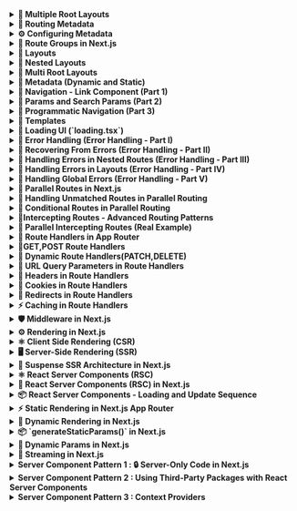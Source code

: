 <details>
<summary><strong>📁 Multiple Root Layouts</strong></summary>

### 🧩 Route Group Usage

Organize your project structure without affecting URLs.  
Apply layouts selectively to specific parts of the application.

### 🛠️ Steps

Create two route groups in the `app` folder:

```bash
app/
├── (marketing)/
│   ├── customers/
│   └── revenue/     ← move root layout here
└── (auth)/
├── login/
└── register/    ← create root layout here
```

Multiple Root Layouts allow you to apply different layouts to specific parts of your application.

</details>



<details>
<summary><strong>🔖 Routing Metadata</strong></summary>

### 🌐 SEO & How Next.js Helps

The Metadata API in Next.js is a powerful feature that lets us define metadata for each page.  
Metadata ensures the content looks **great** when it's shared or indexed by search engines.

### 📌 Ways to Handle Metadata

1. Export a static metadata object.
2. Generate dynamic metadata using the `generateMetadata` function.

</details>



<details>
<summary><strong>⚙️ Configuring Metadata</strong></summary>

### 📝 Metadata Rules

- Both `layout.tsx` and `page.tsx` can export metadata.
- Layout metadata applies to all its pages.
- Page metadata is specific to the individual page.
- It follows a top-down order, starting from the **root-level** layout.

</details>

<details>
<summary><strong>📁 Route Groups in Next.js</strong></summary>

## ✅ What are Route Groups?

Route Groups in Next.js help **organize your routes and files logically** without affecting the actual **URL structure** of your app. This feature is available in the App Router (from Next.js 13+).

---

## 🧠 Why Use Route Groups?

When building features like authentication (`register`, `login`, `forgot-password`), it's a good idea to group them under a logical folder like `auth`. But if you do this directly, it affects the URL like so:

```txt
/auth/register
/auth/login
/auth/forgot-password
```

However, if you want the URLs to be clean like this:

```txt
/register
/login
/forgot-password
```

...but still want to organize files under auth, you can use Route Groups.

```bash
app/
├── (auth)/
│   ├── register/
│   │   └── page.tsx
│   ├── login/
│   │   └── page.tsx
│   └── forgot-password/
│       └── page.tsx

```

✅ Note: Wrapping the folder name with parentheses (auth) tells Next.js to use it only for organization and not include it in the route path.

</details>

<details>
<summary><strong>📁 Layouts</strong></summary>

## ✅ What are Layouts?

A layout is a **UI that is shared between multiple pages in your application**, creating a consistent structure across the entire application.

---

## 🛠️ How to Create Layouts?

- Default export a React component from a `layout.js` or `layout.tsx` file.
- That component will take a `children` prop, which Next.js will populate with your page content.
- Next.js provides one root layout by default in `app/layout.tsx`.

```tsx
// Example layout.tsx
export default function Layout({ children }: { children: React.ReactNode }) {
  return (
    <div>
      <Header />
      <main>{children}</main>
      <Footer />
    </div>
  );
}
```

![How Layouts Work](./hello-world/public/png/Layouts/HowLayoutsWork.png)

</details>

<details>
<summary><strong>📁 Nested Layouts</strong></summary>

## ✅ What are Nested Layouts?

- Layouts can be nested.
- Eg: If you want a special layout for products details folder we can do that by adding a **layout.tsx/jsx** inside products details folder.
- NextJs app router supports nested layouts letting you customize different parts of your app exactly how you want to

![How Nested Layouts Work 1](./hello-world/public/png/Layouts/HowNestedLayoutWork.png)

![How Nested Layouts Work 2](./hello-world/public/png/Layouts/HowNestedLayoutWork2.png)

</details>

<details>
<summary><strong>📁 Multi Root Layouts</strong></summary>

## 🎯 Scenario

Imagine you're building an application with the following pages:

- `/revenue`
- `/customers`
- `/login`
- `/register`

You want:

- `Revenue` & `Customers` to use a **full layout** with a **Header** and **Footer**.
- `Login` & `Register` to use a **minimal layout** (without header/footer).

---

## ❌ The Problem

If you define `Header` and `Footer` inside the default `app/layout.tsx`, it will be applied to **all pages**, including login and register—which you don't want.

---

## ✅ The Solution — Multi Root Layouts

Using **Route Groups** and **multiple layout.tsx files**, you can apply different root layouts to different sections of your app.

### 🧠 What Are Route Groups?

- Help organize project structure **without affecting the URL**.
- Allow you to apply layouts **selectively** to specific parts of the app.

---

## 🛠️ Steps to Implement

1. Inside the `app/` directory, create two **route groups**:

```
app/
├── (marketing)/
│ ├── layout.tsx ⬅️ Full layout (Header + Footer)
│ ├── page.tsx ⬅️ Root page (if needed)
│ ├── revenue/
│ │ └── page.tsx
│ └── customers/
│ └── page.tsx

├── (auth)/
│ ├── layout.tsx ⬅️ Minimal layout (no Header/Footer)
│ ├── login/
│ │ └── page.tsx
│ └── register/
│ └── page.tsx
```

> 📝 Parentheses around folder names like `(marketing)` or `(auth)` make them **invisible in the URL path**, but still let you organize and apply layouts.

---

## 🖼️ Folder Structure Visual

![Multiple Root Layouts Folder Structure](./png/MultiRootLayoutFs.png)

> ✅ Make sure the image is located at `public/png/MultiRootLayoutFs.png`

---

## 🔚 Result

- `/revenue` and `/customers` will use the **marketing layout** (with header and footer).
- `/login` and `/register` will use the **auth layout** (minimal).

This approach keeps your application modular, scalable, and cleanly separated by purpose.

</details>

<details>
<summary><strong>📁 Metadata (Dynamic and Static)</strong></summary>

## 📘 Overview

Next.js allows you to define both **static** and **dynamic metadata** for SEO and page titles. This metadata can be defined per route, and behaves differently depending on whether your route is a server component or a client component.

---

## ⚡ Dynamic Metadata

Dynamic metadata is useful when the metadata depends on:

- Route parameters
- External data (e.g., from an API)
- Parent segment metadata

You define dynamic metadata by **exporting a `generateMetadata()` function** from `page.tsx` or `layout.tsx`.

### 📄 Example: Dynamic Metadata in `[productId]/page.tsx`

```tsx
/**
 * @param param0
 * Receives param Props
 * @returns
 * Returns a Promise of type Metadata
 */
export const generateMetadata = async ({ params }: Props): Promise<Metadata> => {
  const id = params.productId;
  return {
    title: id,
  };
};
```

> ⚠️ You cannot use both a metadata object and a generateMetadata function in the same route segment — it's one or the other.

## 🚫 Limitation

Dynamic metadata will not work inside components marked with "use client" directive.

> Metadata cannot be generated inside a Client Components
> ![UseClient Error example](hello-world\public\png\Metadata\useClientError.png)

## ✅ Solution

- Keep all metadata logic inside Server Components. If a page includes both server-rendered content and client-side logic:

- Split out the client-side logic into a separate component.

- Move the "use client" code into a subcomponent like ClientCounter.tsx.

- Keep page.tsx as a server component to handle metadata.

```
app/
└── counter/
    ├── page.tsx         # Server component with metadata
    └── ClientCounter.tsx  # Client-side logic (with "use client")
```

## 🏷️ Title Metadata Options

You can define title as:

A simple string

Or an object for more control

When using the object form, you can use:

1. default — fallback title for child routes that don't define their own

2. template — define title patterns (useful for consistent suffixes/prefixes)

3. absolute — override all patterns set by parent segments

```
export const metadata: Metadata = {
  title: {
    template: "%s | MySite",
    default: "Welcome to MySite",
    absolute: "Standalone Page Title" ## Can be used in       individual page.tsx
  }
}
```

> 📝 Use absolute to break out of the inherited title formatting defined in parent layouts.

</details>

<details>
<summary><strong>📁 Navigation - Link Component (Part 1)</strong></summary>

## 🚀 Client-Side Navigation in Next.js

In Next.js, client-side navigation is handled using the built-in **`Link`** component. This improves performance by avoiding full page reloads and keeping transitions smooth.

---

## 🧭 What is the `<Link>` Component?

- The `<Link>` component is provided by **Next.js** for client-side routing.
- It wraps around an `<a>` tag under the hood and is the **primary way to navigate** between routes in a Next.js app.

---

## ✨ Features

- **Fast navigation** without reloading the page
- Can **prefetch pages** in the background
- Accepts a `replace` prop to **replace** the current history entry instead of pushing a new one

---

## 🧩 How to Use

```tsx
import Link from "next/link";

export default function Home() {
  return (
    <nav>
      <Link href="/about">About</Link>
      <Link href="/contact" replace>
        Contact
      </Link> {/* replaces current history */}
    </nav>
  );
}
```

## 🎨 Active Link Styling

To style the active link, you can use the usePathname() hook provided by next/navigation:

```tsx
"use client";

import Link from "next/link";
import { usePathname } from "next/navigation";

const NavLinks = () => {
  const pathname = usePathname();

  return (
    <nav>
      <Link href="/dashboard" className={pathname === "/dashboard" ? "text-blue-500 font-bold" : ""}>
        Dashboard
      </Link>
      <Link href="/profile" className={pathname === "/profile" ? "text-blue-500 font-bold" : ""}>
        Profile
      </Link>
    </nav>
  );
};

export default NavLinks;
```

> 💡 This helps apply active styles based on the current route.

## 📚 Summary

- Use Link from next/link for all internal navigation

- Use replace when you want to avoid adding to browser history

- Use usePathname() to highlight the currently active link

## ✅ Usage Instructions:

- You can copy-paste this into your README.md.

- The use client directive is required in the file where usePathname() is used.

- Styling can be adapted to match your CSS framework (Tailwind, CSS modules, etc.).
</details>
<details>
<summary><strong>📁 Params and Search Params (Part 2)</strong></summary>

## 🔍 What Are `params` and `searchParams`?

Given a URL, Next.js gives us access to:

- **`params`** → dynamic segments in the route (e.g. `/product/[id]`)
- **`searchParams`** → query strings in the URL (e.g. `/product?id=123&page=2`)

---

## 📂 In Server Components

You can directly access both `params` and `searchParams` in **server components** (like `page.tsx`) using `async`/`await`.

### ✅ Example: In `page.tsx`

```tsx
export default async function Page({ params, searchParams }: { params: any; searchParams: any }) {
  const id = params.id;
  const page = searchParams.page;

  return (
    <div>
      Product ID: {id} - Page: {page}
    </div>
  );
}
```

> ✅ Server components support async/await — you can use both params and searchParams directly.

## ⚛️ In Client Components

Client components do not support async/await at the component level, so you need to use React hooks like:

- useParams() – from custom or third-party hooks

- useSearchParams() – from next/navigation

### ⚠️ Hook-based access in "use client" components

```tsx
"use client";

import { useParams, useSearchParams } from "next/navigation";

export default function ClientComponent() {
  const params = useParams();
  const searchParams = useSearchParams();
  const id = params.id;
  const page = searchParams.get("page");

  return (
    <div>
      Product ID: {id} - Page: {page}
    </div>
  );
}
```

### ⚠️ Layout Limitation: No searchParams in layout.tsx

> ❗ layout.tsx files have access to params, but not to searchParams.

❗ Why?

1. Layouts are structural and static
   Layouts are meant for shared UI like headers, sidebars, footers — not dynamic data. They are rendered once and cached, so Next.js avoids passing volatile data like query strings to them.

2. **searchParams** are request-based, not route-based

   - **params** come from route segments like [id]

   - **searchParams** come from the URL query string like ?page=2

   - Since layouts don’t re-render on query changes, they can’t reliably access searchParams.

3. Performance & caching reasons

   - Layouts are heavily cached for speed.

   - Allowing searchParams would break reusability and caching optimizations.

</details>

<details>
<summary><strong>📁 Programmatic Navigation (Part 3)</strong></summary>

## 🔁 What is Programmatic Navigation?

Programmatic navigation is when you navigate to a different route **based on logic or user actions**, rather than a static `<Link>` component.

Next.js supports this in both:

- **Client Components** — via `useRouter().push()`
- **Server Components** — via `redirect()` or `notFound()`

---

## ⚛️ Client-Side Navigation (`router.push()`)

Use the `useRouter()` hook from `next/router` to navigate programmatically on the client.

### ✅ Example: Order Button with Navigation

```tsx
"use client";

import { useRouter } from "next/router";

const OrderProduct = () => {
  const router = useRouter();

  const handleClick = () => {
    console.log("Placing the order");
    router.push("/"); // navigates to home
  };

  return (
    <>
      <h1>Order Product</h1>
      <button onClick={handleClick}>Place Order</button>
    </>
  );
};

export default OrderProduct;
```

> 🔁 router.push("/path") works like a <Link> — it adds a new entry to the browser history.

## 🧠 Server-Side Navigation (redirect() and notFound())

In server components, you can't use router.push(). Instead, use:

redirect("/path") — to programmatically redirect

notFound() — to throw a 404

These come from next/navigation.

### ✅ Example: Redirecting from Dynamic Route

```tsx
import { redirect, notFound } from "next/navigation";

const ProductReviewId = async ({ params }: { params: Promise<{ productId: string; reviewId: string }> }) => {
  const { productId, reviewId } = await params;

  if (parseInt(reviewId) > 1000) {
    // notFound(); // throw 404
    redirect("/products"); // redirect to products page
  }

  return (
    <div>
      Review for {productId} with review {reviewId}
    </div>
  );
};

export default ProductReviewId;
```

> 🚨 These only work in server components — don’t use them in components marked with "use client".

## 📚 Summary

### 🧭 Feature Support: Client vs Server Component

| Feature         | Client Component (`"use client"`) | Server Component |
| --------------- | --------------------------------- | ---------------- |
| `router.push()` | ✅ Yes                            | ❌ No            |
| `redirect()`    | ❌ No                             | ✅ Yes           |
| `notFound()`    | ❌ No                             | ✅ Yes           |

## ✅ When to Use What

- Use router.push() for buttons, user actions, and dynamic client-side flows

- Use redirect() when access control or conditions must be handled during render

- Use notFound() for conditionally throwing a 404 in server logic

</details>

<details>
<summary><strong>📁 Templates</strong></summary>

## 🧩 What Are Templates in Next.js?

Templates in Next.js are similar to layouts, but with a **key difference** — they **remount** on navigation, giving you a fresh state and re-rendered DOM for every page.

---

## 🧠 Why Use Templates?

Let’s consider a scenario in your `(auth)` route group:

📁 `hello-world/src/app/(auth)/layout.tsx`

```tsx
"use client";

import Link from "next/link";
import { usePathname } from "next/navigation";
import { useState } from "react";

const navLinks = [
  { name: "Register", href: "/register" },
  { name: "Login", href: "/login" },
  { name: "Forgot Password", href: "/forgot-password" },
];

export default function AuthLayout({ children }: { children: React.ReactNode }) {
  const [input, setInput] = useState("");
  const pathName = usePathname();

  return (
    <div>
      <div>
        <input value={input} onChange={(e) => setInput(e.target.value)} />
      </div>
      {navLinks.map((link) => {
        const isActive = pathName === link.href || (pathName.startsWith(link.href) && link.href !== "/");
        return (
          <Link key={link.href} href={link.href} className={isActive ? "font-bold mr-4" : "text-red-500 mr-4"}>
            {link.name}
          </Link>
        );
      })}
      {children}
    </div>
  );
}
```

## 🧪 Scenario

When you enter something into the input box and navigate from **/register** to **/login**, the input retains its value.

> This is because layouts do not re-render or remount on navigation — only the page component inside them changes.

## 🔁 When You Need a Fresh Instance

If you want to reset the input or remount the shared UI, a layout.tsx won’t help.
This is where templates come in.

# 📄 What Are Templates?

Templates are like layouts but remount on each route navigation.

Every route sharing a template gets a fresh start:

- 🧼 DOM is recreated

- 💥 State is cleared

- 🔁 Effects are re-run (useEffects)

### How to Use

To use a template:

1. Replace `layout.tsx` with `template.tsx`

2. Export a component that accepts children prop

```tsx
export default function Template({ children }: { children: React.ReactNode }) {
  return (
    <div>
      <h1>Shared Auth Template</h1>
      {children}
    </div>
  );
}
```

> ✅ Now when you navigate between /register, /login, etc., your template (and its input state) resets each time.

## 🧩 Can You Use Layouts and Templates Together?

Yes! Layouts and templates can be used together.
Here's how it works:

1. The `layout.tsx` renders once

2. The `template.tsx` renders on every route change

3. The layout wraps the template, and the template wraps the page

### 🖼 Visual Explanation

📷 Layouts + Templates — structure:

> Note : You can actually use layout.tsx and template.tsx files together.

![How Templates with Layouts Work](./hello-world/public/png/Templates/Layouts&Templates.png)

> In this case the layout renders first and it's children are replacedby template components ouput.(Picture below)

![How Templates with Layouts Work](./hello-world/public/png/Templates/Layouts&Templates2.png)

| Feature                 | Layouts              | Templates               |
| ----------------------- | -------------------- | ----------------------- |
| Rerender on navigation  | ❌ No                | ✅ Yes                  |
| Retains component state | ✅ Yes               | ❌ No (fresh start)     |
| Best used for           | Persistent shared UI | Shared UI needing reset |
| Caching behavior        | Aggressively cached  | Remounted fresh         |

> 💡 Use layouts for structural components like headers/footers.
> Use templates when you need per-page state reset with shared structure.

</details>

<details>
<summary><strong>📁 Loading UI (`loading.tsx`)</strong></summary>

## ⏳ What is `loading.tsx`?

Next.js provides a special file called **`loading.tsx`** to create **loading states** while a route segment is being fetched or rendered.

---

## 🧠 How It Works

- When navigating between routes, if a page or component takes time to load (due to fetching data or rendering server components), Next.js automatically shows `loading.tsx`.
- The file is colocated next to the `page.tsx` for the route.
- **Next.js automatically wraps your `page.tsx` and its children in a React Suspense boundary.**

---

## 🧩 File Placement

To use it, simply create a `loading.tsx` inside any route segment folder (like `/dashboard`, `/products`, etc.):

```bash
app/
└── dashboard/
    ├── page.tsx
    └── loading.tsx


```

## ✅ Example: loading.tsx

```tsx
export default function Loading() {
  return <p>Loading dashboard...</p>;
}
```

> This UI will appear automatically while the dashboard route is loading.

### 🎯 Benefits

- Provides better UX during route transitions

- Works seamlessly with server components and streaming

- Improves perceived performance of your app

| Feature                  | Supported |
| ------------------------ | --------- |
| Route-specific loading   | ✅ Yes    |
| Auto-wrapped in Suspense | ✅ Yes    |
| Supports nested routes   | ✅ Yes    |

> 💡 You can create loading.tsx at any route level to handle nested loading states.

</details>

<details>
<summary><strong>📁 Error Handling (Error Handling - Part I)</strong></summary>

## ❌ What is `error.tsx`?

Next.js allows you to define a special **`error.tsx`** file to handle unexpected errors that occur during rendering, data fetching, or inside components.

> It provides a **custom UI** for errors specific to a route segment.

---

## 🧠 How It Works

- Automatically wraps route segments and their nested children in a **React Error Boundary**
- If an error is thrown, it **only affects the segment** with the error — not the entire app
- Keeps the rest of the app functional
- Allows you to **recover from the error** without full page reload

---

## ⚛️ Important Notes

- `error.tsx` must be a **Client Component**
- Add `"use client"` at the top of the file
- It should include a `reset` function to allow retry behavior

---

## ✅ Example: `error.tsx`

```tsx
"use client";

import { useEffect } from "react";

export default function Error({ error, reset }: { error: Error; reset: () => void }) {
  useEffect(() => {
    console.error("Error caught in error.tsx:", error);
  }, [error]);

  return (
    <div>
      <h2>Something went wrong!</h2>
      <button onClick={() => reset()}>Try Again</button>
    </div>
  );
}
```

## 📁 Folder Structure

```bash
app/
└── [reviewId]/
    ├── page.tsx
    ├── error.tsx
```

> The error.tsx here will only handle errors in the /reviewId segment.

# 🖼️ Component Hierarchy Visual

![Error Handling in Component](./hello-world\public\png\ErrorHandling\ComponentHierarchy.png)

| Feature                    | Supported |
| -------------------------- | --------- |
| Per-route error boundaries | ✅ Yes    |
| Isolates segment errors    | ✅ Yes    |
| Recovery using `reset()`   | ✅ Yes    |
| Must be a client component | ✅ Yes    |
| Works with nested routing  | ✅ Yes    |

> 💡 For global error handling, use app/global-error.tsx (optional fallback for unhandled cases).

</details>

<details>
<summary><strong>📁 Recovering From Errors (Error Handling - Part II)</strong></summary>

## 🔁 Recovering from Errors in `error.tsx`

Next.js error boundaries (`error.tsx`) provide a powerful way to **gracefully handle rendering errors** in route segments.  
One useful prop passed to this component is the **`reset()`** function.

---

## 🧪 Basic Recovery with `reset()`

```tsx
"use client";

const ErrorBoundary = ({ error, reset }: { error: Error; reset: () => void }) => {
  return (
    <div>
      <p>{error.message}</p>
      <button onClick={() => reset()}>Try again</button>
    </div>
  );
};

export default ErrorBoundary;
```

- The reset() function allows the component tree to re-render and re-attempt the logic that previously failed.

- However, if the error is on the server, clicking "Try Again" will keep showing the same error.

## 🧠 Why Doesn't reset() Always Work?

- `reset()` works only for client-side errors or transient UI glitches.

- For server-side rendering errors, the component still fails unless we refresh the route or reload the server-side context.

```tsx
"use client";

import { useRouter } from "next/navigation";
import { startTransition } from "react";

const ErrorBoundary = ({ error, reset }: { error: Error; reset: () => void }) => {
  const router = useRouter();

  const reload = () => {
    startTransition(() => {
      router.refresh(); // revalidate the server component
      reset(); // re-attempt rendering
    });
  };

  return (
    <div>
      <p>{error.message}</p>
      <button onClick={reload}>Try again</button>
    </div>
  );
};

export default ErrorBoundary;
```

### ✅ Why Use startTransition()?

- Defers the route refresh until the next render phase

- Ensures smoother experience while React handles any pending state updates

- Prevents UI from freezing or glitching during retries

| Technique           | Works For          | What It Does                           |
| ------------------- | ------------------ | -------------------------------------- |
| `reset()`           | Client-only errors | Re-renders component tree              |
| `router.refresh()`  | Server errors      | Refetches and revalidates server logic |
| `startTransition()` | UI performance     | Defers updates for smoother retry UX   |

> 💡 For full error resilience, combine both reset() and router.refresh() inside a transition.

</details>

<details>
<summary><strong>📁 Handling Errors in Nested Routes (Error Handling - Part III)</strong></summary>

## 🧱 How Do Nested Error Boundaries Work?

When an error occurs in a route segment, **Next.js will bubble the error up** to the **nearest `error.tsx` file** in the route hierarchy — just like how React error boundaries work.

---

## 🔍 Key Concepts

- An `error.tsx` handles errors **for its own folder AND all nested child segments**.
- Errors "bubble up" to the nearest available `error.tsx` file.
- This allows you to **control the scope of error handling** by placing `error.tsx` files at different folder levels.

---

## 📁 Example Scenario

Assume we have the following structure:

```bash
app/
└── products/
    ├── page.tsx
    ├── error.tsx        ← catches errors in all nested segments
    └── [productId]/
        ├── page.tsx
        └── reviewId/
            ├── page.tsx
            └── error.tsx (optional override)
```

## Case 1: error.tsx inside reviewId/

Catches errors only in the reviewId segment.

Other parts of products remain unaffected.

## Case 2: error.tsx moved to products/

Now handles errors for:

`/products`

`/products/[productId]`

`/products/[productId]/reviewId`

Any error from children bubbles up to this `error.tsx`.

## Why Does Placement Matter?

"Where you place your error.tsx determines how localized or global your error handling is."

| Location              | Error Scope                                    |
| --------------------- | ---------------------------------------------- |
| `reviewId/error.tsx`  | Only errors inside `reviewId/`                 |
| `productId/error.tsx` | Catches errors in productId and its children   |
| `products/error.tsx`  | Handles errors across the entire products tree |

### ✅ Best Practices

- Use deep-level error.tsx when you want granular, component-specific fallback UIs

- Use higher-level error.tsx when you want centralized error handling (e.g., show a full-page error for product-related failures)

- You can combine both! A deep-level error.tsx will override the parent's behavior.
</details>
<details><summary><strong>
📁 Handling Errors in Layouts (Error Handling - Part IV)</strong></summary>

The error boundary wont catch errors thrown in `layout.tsx` within the same segement because of how component hierarchy works.

The layout actually sits above the error boundary in a component tree

![Error Handling in Layout](./hello-world\public\png\ErrorHandling\ComponentHierarchy.png)

</details>

<details>
<summary><strong>📁 Handling Global Errors (Error Handling - Part V)</strong></summary>

## 🌐 What is `global-error.tsx`?

Next.js provides a **special file** named `global-error.tsx` to catch **top-level application errors** — it's the **last line of defense** when everything else fails.

Place this file in your app root:

```bash
app/
└── global-error.tsx
```

| Property        | Behavior                                        |
| --------------- | ----------------------------------------------- |
| Location        | Root `app/` directory                           |
| Scope           | Catches uncaught top-level errors               |
| Works in        | ✅ Production only (`next build && next start`) |
| Dev behavior    | ❌ Shows Next.js overlay error instead          |
| HTML structure  | ✅ Requires its own `<html>` and `<body>` tags  |
| Replaces layout | ✅ Fully replaces the root layout               |

## ⚛️ Why Include `<html>` and `<body>`?

When `global-error.tsx` is triggered, it completely replaces the layout, not just the page content. So:

You must return a full HTML document

Include `<html>` and `<body>` tags (like in `layout.tsx`)

## ✅ Example: `global-error.tsx`

```tsx
"use client"; // Error boundaries must be Client Components

import "./globals.css";

export default function GlobalError() {
  return (
    <html lang="en">
      <body>
        <div className="flex flex-col items-center justify-center min-h-screen">
          <h2 className="text-2xl font-bold mb-4">Something went wrong!</h2>
          <button
            onClick={() => {
              // refresh the page
              window.location.reload();
            }}
            className="bg-blue-500 hover:bg-blue-700 text-white font-bold py-2 px-4 rounded"
          >
            Refresh
          </button>
        </div>
      </body>
    </html>
  );
}
```

> 🔁 reset() can attempt to recover the app state — though often not useful at global level.

## 🛠 Dev Mode Behavior

In development mode, you’ll still see the Next.js error overlay instead of your global-error.tsx file.

This is intentional to help developers debug errors faster during development.

| Feature                    | Supported |
| -------------------------- | --------- |
| Handles top-level crashes  | ✅ Yes    |
| Requires HTML/Body tags    | ✅ Yes    |
| Renders in production only | ✅ Yes    |
| Replaces root layout       | ✅ Yes    |

> 💡 global-error.tsx ensures your app fails gracefully in production when all other boundaries are bypassed.

</details>

<details>
<summary><strong>📁 Parallel Routes in Next.js</strong></summary>

## 🔄 What Are Parallel Routes?

**Parallel routes** let you render **multiple pages simultaneously** within the same layout.  
They are especially useful for **dashboards** or **multi-pane UIs**, where different sections need to be independently rendered.

---

## 🧠 Concept: Slots

Parallel routes are powered by a feature called **`slots`**.

- A **slot** is a route segment prefixed with `@`
- Each slot becomes a **prop** in the corresponding `layout.tsx` file
- They help modularize complex layouts without affecting the URL

---

## 📁 Scenario: Complex Dashboard

Imagine you're building a dashboard that displays:

1. 📊 User Analytics
2. 💰 Revenue Metrics
3. 🔔 Notifications

With **parallel routing**, you can create:

```bash
app/
└── dashboard/
    ├── layout.tsx
    ├── @user/          ← Slot for analytics
    ├── @revenue/       ← Slot for revenue
    └── @notifications/ ← Slot for notifications
```

> Each @slot will render in a different region of the layout.tsx using props like user, revenue, notifications.

### Folder Structure

![Complex dashboard folder with slots](./hello-world\public\png\ParallelRoutes\Slots.png)

### 💡 Key Notes

- Slots are not part of the URL

- The default children prop is also a slot (but doesn't need its own folder)

- Slots make layouts modular and composable

## ✨ Benefits of Parallel Routes

| Feature                    | Benefit                                               |
| -------------------------- | ----------------------------------------------------- |
| Modular Layout             | Separate concerns into dedicated route segments       |
| Independent Route Handling | Each slot can have its own `loading.tsx`, `error.tsx` |
| Better Performance         | Lazy loading of sections based on user interaction    |
| Sub-navigation Support     | Each slot can have its own navigation and UI state    |

## 🧩 Independent Route Handling

Each slot can define:

- `loading.tsx` for loading states

- `error.tsx` for error boundaries

This gives fine-grained control over how each section behaves.

> Each slot in layout can handle it's own loading and error states
> This granular control is particularly useful in scenarios where different sections of the page load at varying speeds or encounter unique errors

### 📷 Example: Separate loading/error handling for slots

![Independent Route Handling](./hello-world\public\png\ParallelRoutes\IndependentRouteHandling.png)

## 🔀 Sub-navigation Support

Each slot can behave like a mini-app:

- Have its own routes

- Handle navigation, state, filters independently

- No interference between slots

### 📷 Example: Sub-navigation in slots

![Sub Navigation](./hello-world\public\png\ParallelRoutes\SubNavigation.png)

## Summary

| Concept          | Description                                   |
| ---------------- | --------------------------------------------- |
| Slot (`@name`)   | Custom segment rendered as a layout prop      |
| Parallel Routing | Render multiple routes inside the same layout |
| URL Structure    | Unaffected (slots are invisible in URLs)      |
| Use Case         | Dashboards, split views, complex admin panels |

> 💡 Parallel routing + slots = super flexible and performant UI composition in Next.js.

</details>

<details>
<summary><strong>📁 Handling Unmatched Routes in Parallel Routing</strong></summary>

## 🚧 What Are Unmatched Slots?

In a parallel routing setup (using `@slots`), each slot renders content **based on the current URL**. But when a slot **doesn’t match** the URL, it becomes an **unmatched slot**.

---

## 📁 Scenario: Complex Dashboard with 4 Slots

Let's say we have a parallel layout at `/complex-dashboard` with these slots:

- `@children` → Main view
- `@users` → User Analytics
- `@revenue` → Revenue Metrics
- `@notifications` → Notifications

```bash
app/
└── complex-dashboard/
    ├── layout.tsx
    ├── @users/
    ├── @revenue/
    ├── @notifications/
    └── page.tsx (children slot)
```

## 🧭 Route Behavior

### ✅ Navigating to /complex-dashboard

All slots are matched and display:

- Main view (children)

- Users panel

- Revenue panel

- Notifications panel

## ❗ Navigating to /complex-dashboard/archived

Suppose only the @notifications slot has content for /archived. The others (@users, @revenue, children) are now unmatched.

| Action            | Behavior                                                                  |
| ----------------- | ------------------------------------------------------------------------- |
| Client navigation | ✅ Next.js **keeps showing** previously loaded content in unmatched slots |
| Hard refresh (F5) | ❌ Unmatched slots will **look for `default.tsx`** as fallback            |
| No default.tsx    | 🚫 Next.js throws a **404 error**                                         |

## 🧩 Solution: default.tsx for Unmatched Slots

To handle unmatched slots gracefully, add a `default.tsx` file inside any `@slot`

```tsx
app/
└── complex-dashboard/
    └── @users/
        ├── default.tsx
```

### Example: `@users/default.tsx`

```tsx
export default function DefaultUsersView() {
  return <p>No user data to display for this route.</p>;
}
```

- This renders as a fallback when the slot doesn't match the current URL

- It avoids unexpected 404s and improves UX

## ✅ Summary

| Behavior                       | Description                                                        |
| ------------------------------ | ------------------------------------------------------------------ |
| Unmatched slots on navigation  | Keep showing previously rendered content (good for UX)             |
| Unmatched slots on page reload | Look for `default.tsx` in each slot                                |
| No `default.tsx` present       | Results in a 404 error for that slot                               |
| Purpose of `default.tsx`       | Acts as a **graceful fallback** UI when no route matches in a slot |

> 💡 Use `default.tsx` in each slot to ensure consistent rendering and prevent 404s on deep URLs or refresh.

</details>

<details>
<summary><strong>📁 Conditional Routes in Parallel Routing</strong></summary>
Imagine you want to show different content based on whether a user is logged in or not

You might want to display a dashboard for authenticated users but show a login page for those who aren't

Conditional Routes allows us to achieve this while maintaining completely seperate code on the same URL

</details>

<details>
<summary><strong>📁Intercepting Routes - Advanced Routing Patterns</strong></summary>

## 1️⃣ Parallel Routes (Recap)

Parallel routes allow multiple pages to render **simultaneously** inside the same layout using `@slot` segments.

- Modular layout design
- Independent error/loading states
- Sub-navigation per section

📚 Refer to the **Parallel Routes** section above for full details.

---

## 2️⃣ Intercepting Routes

Intercepting Routes let you **load content from another part of the app** **within the current layout** — instead of navigating away. This is extremely useful when showing **modals**, **drawers**, or **in-place previews**.

---

## 💡 Real-World Examples

### 🪪 Modal Login Page

Traditionally, clicking a "Login" button takes you to `/login`. With intercepting routes, you can:

- Update the URL to `/login`
- Show a login **modal overlay**
- Stay in the current layout visually

📷 Example:

![Example with login feature](./hello-world/public/png/InterceptingRoutes/examplelogin.png)

---

### 🖼️ Photo Gallery Modal

- View enlarged photo in a modal without leaving the current gallery grid
- Updates URL to `/photos/123`
- Keeps the gallery UI in place

📷 Example:

![Example with photo gallery feature](./hello-world/public/png/InterceptingRoutes/example2photogallery.png)

---

## 🛠️ How Intercepting Routes Work

### 🧭 Two Key Concepts:

1. **Source folder** – where you navigate _from_ (ex: `f1`)
2. **Target folder** – the original destination (ex: `f2`)

Let’s say you have this folder structure:

```bash
app/
└── f1/
    ├── page.tsx        ← source route
    ├── (.)f2/          ← intercepting route (targets f2)
    │   └── page.tsx    ← renders f2 inside f1 layout
└── f2/
    └── page.tsx        ← target route

```

> When navigating from f1 to f2, the app intercepts and loads f2's content within the f1 layout instead of a full-page transition.

## 🔢 Naming Conventions for Intercepting Routes

| Prefix     | Meaning                                         | Use Case                           |
| ---------- | ----------------------------------------------- | ---------------------------------- |
| `(.)`      | Intercept a route at the **same level**         | `f1/(.)f2` to intercept `f2`       |
| `(..)`     | Intercept a route **one level above**           | Nested segments                    |
| `(..)(..)` | Intercept **two levels above**                  | Deep nested routing                |
| `(...)`    | Intercept route from the **root app directory** | Full application-wide interception |

> 💡 Use these folder names inside your source segment to pull in and intercept content from elsewhere.

## ✅ Benefits

- Keep users in the same layout/context

- Show modals, previews, side panels without full page navigation

- Update URL without breaking flow

- Granular control over user experience and state

## 📌 Summary

| Feature             | Benefit                                                |
| ------------------- | ------------------------------------------------------ |
| Parallel Routes     | Render multiple views simultaneously via `@slots`      |
| Intercepting Routes | Pull content from other routes without navigating away |
| Uses Layout?        | ✅ Yes                                                 |
| Real Use Cases      | Login modals, photo viewers, chat overlays             |

> ⚠️ Intercepting routes only control presentation, not route logic. Use wisely to balance performance and UX.

</details>

<details>
<summary><strong>📁 Parallel Intercepting Routes (Real Example)</strong></summary>

## 🧭 What Are Intercepting Routes?

Intercepting routes in Next.js 15 let you render a different route **inside a parallel slot**, without fully navigating away from the current page.

Use case: Open content like a **modal**, **drawer**, or **side overlay** while maintaining the context of the current route.

---

## 📸 Example: Photo Feed with Modal Preview

### Folder Structure:

```bash
photo-feed/
├── [id]/page.tsx                → Full-page photo view (direct navigation)
├── @modal/
│   └── (.)[id]/page.tsx         → Intercepts photo view and renders as modal
│   └── (.)[id]/default.tsx      → Optional fallback for unmatched state
├── photos/
│   ├── 1.jpg
│   ├── 2.jpg
│   └── ...
├── layout.tsx                   → Layout file for modal + feed
├── page.tsx                     → Main photo feed
├── styles.css
└── wonders.ts
```

### Behavior:

`/photo-feed` shows a list of images.

- Clicking an image routes to `/photo-feed/[id]`, but instead of full navigation:

- It’s intercepted by `@modal/(.)[id]/page.tsx`

- Renders in a modal over the feed.

- On reload or direct navigation to `/photo-feed/5`, full page renders via `[id]/page.tsx`.

## 🧠 How Does It Work?

- The folder `(.)[id]` tells Next.js: “Intercept `/photo-feed/[id]` and render inside a slot.”

- The @modal slot allows that to appear in a parallel region of your UI layout.

### Sample Layout `(layout.tsx)`:

```tsx
export default function PhotoFeedLayout({ children, modal }: { children: React.ReactNode; modal: React.ReactNode }) {
  return (
    <div className="photo-feed-layout">
      <main>{children}</main>
      {modal && <div className="modal-container">{modal}</div>}
    </div>
  );
}
```

### Fallback for unmatched modal state:

If a user visits a URL that doesn't match the intercepted route, default.tsx renders as fallback:

```tsx
// @modal/(.)[id]/default.tsx
export default function DefaultModal() {
  return null; // or return <div>No photo selected</div>
}
```

## Summary

| Route                       | Renders                                    |
| --------------------------- | ------------------------------------------ |
| `/photo-feed`               | Photo grid feed                            |
| `/photo-feed/[id]`          | Full page photo view (via `[id]/page.tsx`) |
| Click photo (in-feed modal) | Intercepted view inside `@modal/(.)[id]`   |

> 💡 Use intercepting routes for seamless UI flows — modals, previews, overlays — without losing page context.

</details>

<details>
<summary><strong>📁 Route Handlers in App Router</strong></summary>

## 🌐 What Are Route Handlers?

**Route Handlers** allow you to define **custom request/response logic** in the App Router — similar to building API routes in Express.js or the older Page Router.

Unlike page routes (which return HTML), **route handlers let you return JSON, plain text, or any custom response**.

> 🔒 These run **only on the server**, keeping secrets like tokens and API keys safe.

---

## 🚀 Use Cases

- Build RESTful APIs (CRUD operations)
- Interact with databases
- Talk to third-party services
- Serve non-HTML responses (JSON, files, etc.)

---

## 📁 Folder & File Structure

Route handlers live in the `app` directory just like page routes.

**Basic Example:**

```bash
app/
└── hello/
    └── route.ts
```

`app/hello/route.ts`

```tsx
// Handle GET requests to /hello
export async function GET() {
  return new Response("Hello World!");
}
```

> When a GET request hits `/hello`, this function runs.

## Supported HTTP methods

| Method    | Supported? | Notes                     |
| --------- | ---------- | ------------------------- |
| `GET`     | ✅ Yes     | Fetch data or serve views |
| `POST`    | ✅ Yes     | Submit data               |
| `PUT`     | ✅ Yes     | Replace data              |
| `PATCH`   | ✅ Yes     | Partially update data     |
| `DELETE`  | ✅ Yes     | Remove resource           |
| `HEAD`    | ✅ Yes     | Header info only          |
| `OPTIONS` | ✅ Yes     | Preflight / method check  |
| Others    | ❌ No      | Returns 405 automatically |

# ⚠️ Handling Conflicts

You cannot have a page.tsx and route.ts in the same folder. This causes a conflict.

## Incorrect

```bash
app/
└── profile/
    ├── page.tsx
    └── route.ts  ← ❌ Conflict!
```

## ✅ Solution: Move to `api/` subfolder

```bash
app/
└── profile/
    ├── page.tsx
    └── api/
        └── route.ts
```

- Now, `/profile` renders a page.

- `/profile/api` handles custom requests.

## Summary

| Feature              | Description                                          |
| -------------------- | ---------------------------------------------------- |
| Server-only          | Sensitive logic stays secure                         |
| Full HTTP Support    | GET, POST, PUT, PATCH, DELETE, etc.                  |
| Modular structure    | Nestable like page routes                            |
| Replace Express APIs | Build REST APIs right inside the app                 |
| File location        | `app/your-path/route.ts`                             |
| No page conflict     | Use `/api` subfolders if you need page + route combo |

> 🧠 Route Handlers = Powerful server-side logic inside your frontend project.

</details>

<details>
<summary><strong>📁GET,POST Route Handlers</strong></summary>

### GET

create comments folder under which route.ts where

```tsx
import { comments } from "./data"; //dummy data

export async function GET() {
  return Response.json(comments);
}
```

now test the the end point GET localhost:3000/comments and you'll see comments as the repsonse

### POST

```tsx
export async function POST(request: Request) {
  const comment = await request.json();
  const newComment = {
    id: comments.length + 1,
    text: comment.text,
  };
  comments.push(newComment);
  return new Response(JSON.stringify(newComment), {
    headers: { "Content-Type": "application/json" },
    status: 201,
  });
}
```

</details>

<details>
<summary><strong>📁 Dynamic Route Handlers(PATCH,DELETE)</strong></summary>

## 🧭 What Are Dynamic Route Handlers?

Dynamic Route Handlers in Next.js work the same way as dynamic page routes (`[id]`) — but instead of rendering HTML, they respond to RESTful API requests like `GET`, `PATCH`, and `DELETE`.

---

## 🔗 Use Case: Comment API (`/comments/[id]`)

### 📁 Folder Structure

```bash
app/
└── comments/
    ├── data.ts                 # Sample comment data
    ├── route.ts                # Handle /comments route
    └── [id]/
        └── route.ts            # Handle /comments/:id route
```

### ✍️ Each Handler Receives

```ts
(request: Request, context: { params: Promise<{ id: string }> })
```

`request`: Standard Request object (like fetch)

`params`: Route parameters like { id } — must be awaited

## 🧪 `comments/[id]/route.ts` Example

```ts
import { comments } from "../data";

// GET a single comment by ID
export async function GET(_request: Request, { params }: { params: Promise<{ id: string }> }) {
  const { id } = await params;
  const comment = comments.find((comment) => comment.id === parseInt(id));
  return Response.json(comment);
}

// PATCH (edit) comment text
export async function PATCH(request: Request, { params }: { params: Promise<{ id: string }> }) {
  const { id } = await params;
  const { text } = await request.json();
  const index = comments.findIndex((comment) => comment.id === parseInt(id));
  comments[index].text = text;
  return Response.json(comments[index]);
}

// DELETE a comment by ID
export async function DELETE(_request: Request, { params }: { params: Promise<{ id: string }> }) {
  const { id } = await params;
  const index = comments.findIndex((comment) => comment.id === parseInt(id));
  const deletedComment = comments[index];
  comments.splice(index, 1);
  return Response.json(deletedComment);
}
```

## 🧠 Things to Remember

| Concept    | Notes                                                          |
| ---------- | -------------------------------------------------------------- |
| File Name  | Must be `route.ts` or `route.js` inside `[id]` folder          |
| Parameters | `params` must be awaited in App Router                         |
| Use case   | Ideal for RESTful endpoints (edit, delete, fetch by ID)        |
| Security   | Handlers run server-side only — no exposure of sensitive logic |

## ✅ Summary

| Method | Path            | Description                     |
| ------ | --------------- | ------------------------------- |
| GET    | `/comments/:id` | Get a comment by ID             |
| PATCH  | `/comments/:id` | Edit a comment (partial update) |
| DELETE | `/comments/:id` | Delete a comment by ID          |

> 🧠 Dynamic route handlers = scalable and RESTful server-side logic inside `app` directory.

</details>

<details>
<summary><strong>📁 URL Query Parameters in Route Handlers</strong></summary>

## 🔍 Accessing Query Parameters in Next.js (App Router)

When building **Route Handlers**, you can access query parameters using the `NextRequest` object.

> Next.js enhances the default `Request` object with additional capabilities via `NextRequest` (from `next/server`).

---

## 🧠 Example: Search Comments by Query

Let's say you want to filter comments based on a `?query=` string in the URL.

---

### 📁 Folder Structure

```bash
app/
└── comments/
    └── route.ts
```

## `route.ts` Example Using `NextRequest`

```tsx
import { NextRequest } from "next/server";
import { comments } from "./data";

export async function GET(request: NextRequest) {
  const searchParams = request.nextUrl.searchParams;
  const query = searchParams.get("query");

  const filteredComments = query ? comments.filter((comment) => comment.text.includes(query)) : comments;

  return Response.json(filteredComments);
}
```

## Sample Request

```bash
GET /comments?query=great
```

### Response:

Returns all comments whose text includes `great`.

## Summary

| Feature                 | Details                             |
| ----------------------- | ----------------------------------- |
| Request type            | `NextRequest` from `next/server`    |
| Access query parameters | `request.nextUrl.searchParams`      |
| Works with              | GET, POST, etc. in route handlers   |
| Server-side only        | Yes (no exposure in client browser) |

> 📘 This is especially useful for filtering, pagination, and search functionality on the server.

</details>

<details>
<summary><strong>📁 Headers in Route Handlers</strong></summary>

## 📡 What Are HTTP Headers?

Headers represent **metadata** for both the **request** and **response**. They're essential for security, content negotiation, and client-server communication.

---

### 🔁 Request Headers (from Client → Server)

| Header          | Purpose                                                |
| --------------- | ------------------------------------------------------ |
| `User-Agent`    | Identifies client browser/device                       |
| `Accept`        | Tells server what content types the client can handle  |
| `Authorization` | Sends credentials or tokens to authenticate the client |

---

### 🔁 Response Headers (from Server → Client)

| Header         | Purpose                                                                |
| -------------- | ---------------------------------------------------------------------- |
| `Content-Type` | Specifies data format returned (`text/html`, `application/json`, etc.) |

---

## 📁 Folder Structure

```bash
app/
└── profile/
    └── api/
        └── route.ts
```

## 🧪 Reading Headers in Next.js

<h1>Next.js (App Router) gives us two ways to read incoming request headers:</h1>

### 1️⃣ Via `request.headers`

```tsx
import { NextRequest } from "next/server";

export async function GET(request: NextRequest) {
  const reqHeaders = new Headers(request.headers);
  console.log(reqHeaders.get("Authorization"));
  return new Response("Profile API data");
}
```

### 2️⃣ Via headers() Helper (Read-Only)

```tsx
import { headers } from "next/headers";

export async function GET() {
  const headerList = headers(); // auto resolves
  console.log(headerList.get("Authorization"));
  return new Response("Profile API data");
}
```

> 🔒 Note: Headers from headers() are read-only. You can't mutate them.

### 🧾 Setting Response Headers

To send custom headers back to the client, pass them into the Response constructor:

```tsx
export async function GET() {
  return new Response("Profile API data", {
    headers: {
      "Content-Type": "text/html",
      "X-Custom-Header": "MyHeaderValue",
    },
  });
}
```

> ⚠️ If you don’t explicitly set the content-type, it defaults to `text/plain`.

## Summary

| Action                  | Method                            |
| ----------------------- | --------------------------------- |
| Read request headers    | `request.headers` or `headers()`  |
| Set response headers    | `new Response(body, { headers })` |
| Headers are server-only | Yes — secure from browser access  |

> 📘 Headers power content negotiation, security, and behavior across HTTP. They're essential for advanced backend logic.

</details>

<details>
<summary><strong>🍪 Cookies in Route Handlers</strong></summary>

## 🍪 What Are Cookies?

Cookies are **small pieces of data** stored on the client-side and sent with every request to the same server.

They serve 3 main purposes:

- **Session Management**: user authentication, shopping carts, etc.
- **Personalization**: themes, language preferences, etc.
- **Tracking**: user behavior analytics, clickstreams, etc.

---

## 🧪 Setting Cookies in Route Handlers

You can set cookies by returning a `Response` with a `Set-Cookie` header:

```tsx
export async function GET() {
  return new Response("<h1>Profile API data</h1>", {
    headers: {
      "Content-Type": "text/html",
      "Set-Cookie": "theme=dark",
    },
  });
}
```

> ⚠️ This sets the cookie theme=dark in the browser.

# 📖 Reading Cookies

## You have two ways to access cookies in App Router:

### 1️⃣ From `request.cookies` (Request Parameter)

```tsx
import { NextRequest } from "next/server";

export async function GET(request: NextRequest) {
  const theme = request.cookies.get("theme");
  console.log(theme); // { name: 'theme', value: 'dark' }
  return new Response("Cookie read successfully");
}
```

### 2️⃣ Using `cookies()` Helper Function

```tsx
import { cookies } from "next/headers";

export async function GET() {
  const cookieStore = cookies();

  // Set a new cookie
  cookieStore.set("resultsPerPage", "20");

  // Read an existing cookie
  const cookie = cookieStore.get("resultsPerPage");
  console.log(cookie); // { name: 'resultsPerPage', value: '20' }

  return new Response("Cookie set and read successfully");
}
```

> 🧠 cookies() is a built-in function that works on the server and gives read/write access to cookies in route handlers.

## Summary

| Task                  | Method                                |
| --------------------- | ------------------------------------- |
| Read cookie           | `request.cookies.get("key")`          |
| Read/write cookie     | `cookies().get()` / `cookies().set()` |
| Set cookie (response) | Use `Set-Cookie` in response header   |

> 🍪 Cookies help maintain persistent state across requests and power authentication, customization, and analytics.

</details>

<details>
<summary><strong>🔀 Redirects in Route Handlers</strong></summary>

## 🔁 Why Redirect?

When upgrading from an older API version (e.g., `/v1`) to a new version (`/v2`) with improved structure or features, it’s a good practice to redirect users of the old endpoint.

This allows:

- Gradual transition of clients to the new structure
- Backward compatibility during migration
- Cleanup and deprecation plans for legacy endpoints

---

## 🗂 Folder Structure

```bash
app/
└── api/
    ├── v1/
    │   └── users/
    │       └── route.ts  <-- Redirects to v2
    └── v2/
        └── users/
            └── route.ts  <-- Improved data model
```

## 🔀 v1 → v2 Redirect (Soft Deprecation)

`/app/api/v1/users/route.ts`

```tsx
import { redirect } from "next/navigation";

export async function GET() {
  redirect("/api/v2/users"); // Seamlessly forward to new endpoint
}
```

> ✅ Ideal for keeping v1 endpoint functional while encouraging clients to switch.

## 🧠 Why This Works Well

- The redirect helps avoid code duplication.

- Allows you to monitor usage of the old endpoint (log access, warn users).

- Lets you deprecate cleanly in future.

## 🆕 Version 2 with Improved Structure

`/app/api/v2/users/route.ts`

```tsx
type UserV2 = {
  id: string;
  email: string;
  fullName: string;
  createdAt: string;
  name: {
    first: string;
    last: string;
    middle?: string;
  };
  status: "active" | "inactive" | "suspended";
  lastLoginAt: string | null;
  profile: {
    avatar: string | null;
    title: string | null;
    department: string | null;
  };
  preferences: {
    language: string;
    timezone: string;
    emailNotifications: boolean;
  };
};

export async function GET() {
  const users: UserV2[] = [
    {
      id: "550e8400-e29b-41d4-a716-446655440000",
      email: "john@example.com",
      fullName: "John Smith",
      createdAt: "2024-01-15T08:30:00Z",
      name: {
        first: "John",
        last: "Smith",
      },
      status: "active",
      lastLoginAt: "2024-03-15T09:20:00Z",
      profile: {
        avatar: "https://assets.example.com/avatars/john.jpg",
        title: "Senior Developer",
        department: "Engineering",
      },
      preferences: {
        language: "en-US",
        timezone: "America/New_York",
        emailNotifications: true,
      },
    },
    {
      id: "7c9e6679-7425-40de-944b-e07fc1f90ae7",
      email: "jane@example.com",
      fullName: "Jane Wilson",
      createdAt: "2024-02-20T14:15:00Z",
      name: {
        first: "Jane",
        last: "Wilson",
        middle: "Elizabeth",
      },
      status: "active",
      lastLoginAt: "2024-03-14T16:45:00Z",
      profile: {
        avatar: null,
        title: "Product Manager",
        department: "Product",
      },
      preferences: {
        language: "en-GB",
        timezone: "Europe/London",
        emailNotifications: false,
      },
    },
  ];

  return Response.json(users);
}
```

## Summary

| Endpoint        | Behavior                     |
| --------------- | ---------------------------- |
| `/api/v1/users` | Redirects to `/api/v2/users` |
| `/api/v2/users` | Returns structured user data |

> 🔄 Redirection is a clean, scalable way to phase out old endpoints and onboard clients to improved APIs.

</details>

<details>
<summary><strong>⚡ Caching in Route Handlers</strong></summary>

## 💡 Default Behavior

Route Handlers in Next.js are **not cached by default**, meaning every request is processed fresh — useful for dynamic data but inefficient for rarely-changing data (like categories, static content, etc.).

---

## 🛠 Example Without Caching

```tsx
// app/api/categories/route.ts

export async function GET() {
  const categories = [
    { id: 1, name: "Electronics" },
    { id: 2, name: "Books" },
    { id: 3, name: "Fashion" },
    { id: 4, name: "Home & Garden" },
  ];

  return Response.json(categories);
}
```

> This endpoint will be executed on every request, even if the data hasn't changed.

## ✅ Enable Static Caching

You can opt into static caching by exporting:

```tsx
export const dynamic = "force-static";
```

This ensures the route is built once and cached for all users. Example:

```tsx
// app/api/time/route.ts

export const dynamic = "force-static";

export async function GET() {
  return Response.json({ time: new Date().toLocaleTimeString() });
}
```

## 🔎 Dev Mode vs Production Mode

- In dev mode, caching is disabled for convenience (changes are always shown).

- In production, the route is cached at build time, and will not change on refresh.

> Example: If the app was built at 10:00:00 AM, GET /api/time will always return that time until the app is rebuilt.

## 🔁 Revalidating with ISR (Incremental Static Regeneration)

To automatically refresh the cached data after a certain period, use:

```tsx
export const revalidate = 10; // seconds
```

```tsx
// app/api/time/route.ts

export const dynamic = "force-static";
export const revalidate = 10;

export async function GET() {
  return Response.json({ time: new Date().toLocaleTimeString() });
}
```

## 🔁 How It Works

- First request → data is cached

- Next requests (within 10s) → same cached response

- After 10s → next request triggers rebuild in background

- Subsequent request → receives fresh data

## ⚠️ Limitations of Caching

❌ Caching only applies to GET handlers.

❌ Routes using headers(), cookies(), or the request object can't be cached.

❌ POST, PUT, DELETE methods are never cached.

## Summary

| Behavior                        | Supported?       |
| ------------------------------- | ---------------- |
| Static caching (`force-static`) | ✅ GET only      |
| Revalidation (`revalidate`)     | ✅ GET only      |
| Caching with cookies/headers    | ❌ Not supported |
| Caching POST/PUT/DELETE         | ❌ Not supported |

> 🔁 Caching in route handlers improves performance and reduces backend load for rarely-changing data.

</details>

<details>
<summary><strong>🛡️ Middleware in Next.js</strong></summary>

## 🔍 What is Middleware?

Middleware in Next.js lets you **intercept and control requests globally**, enabling advanced use cases like:

- Redirects and Rewrites
- Authentication
- Header and Cookie manipulation
- Analytics and Logging
- Feature Flags

---

## 🚀 Getting Started

Create a `middleware.ts` file in the `src/` directory of your app.

```bash
src/middleware.ts
```

## ✅ Redirect Example

Scenario:
Redirect users navigating to `/profile` to `/home`.

```tsx
import { NextResponse } from "next/server";
import type { NextRequest } from "next/server";

export function middleware(request: NextRequest) {
  return NextResponse.redirect(new URL("/home", request.url));
}

export const config = {
  matcher: "/profile", // apply middleware only on this route
};
```

## 🧠 Conditional Redirect Logic

```tsx
import { NextResponse } from "next/server";
import type { NextRequest } from "next/server";

export function middleware(request: NextRequest) {
  if (request.nextUrl.pathname === "/profile") {
    return NextResponse.redirect(new URL("/hello", request.url));
  }
}
```

## 🔀 URL Rewrites (vs Redirects)

- Redirects change the URL in the browser

- Rewrites keep the browser URL unchanged but serve different content

```tsx
export function middleware(request: NextRequest) {
  if (request.nextUrl.pathname === "/legacy") {
    return NextResponse.rewrite(new URL("/modern", request.url));
  }
}
```

## 🍪 Setting Cookies in Middleware

```tsx
export function middleware(request: NextRequest) {
  const response = NextResponse.next();

  const themePreference = request.cookies.get("theme");

  if (!themePreference) {
    response.cookies.set("theme", "dark"); // set default theme
  }

  return response;
}
```

## 🧾 Setting Custom Headers

```tsx
export function middleware(request: NextRequest) {
  const response = NextResponse.next();

  response.headers.set("x-custom-header", "my-custom-value");

  return response;
}
```

## 🛠 Matcher Configuration

You can control where middleware applies using the matcher key.

```tsx
export const config = {
  matcher: ["/profile", "/dashboard/:path*"], // multiple routes, dynamic segments
};
```

## Summary

| Feature                       | Supported in Middleware                     |
| ----------------------------- | ------------------------------------------- |
| Redirects                     | ✅ Yes                                      |
| Rewrites                      | ✅ Yes                                      |
| Cookie manipulation           | ✅ Yes                                      |
| Header manipulation           | ✅ Yes                                      |
| Query params access           | ✅ Yes                                      |
| Body access (e.g., POST body) | ❌ No (Middleware only handles headers/URL) |

> 🧩 Middleware gives you global control over request behavior with zero client-side code.

</details>

<details>
<summary><strong>⚙️ Rendering in Next.js</strong></summary>

## 🧠 What is Rendering?

Rendering is the process of **transforming component code** (written in JSX/TSX) into actual **HTML/CSS/JS** that the browser can understand and display to users.

---

## 🌀 Rendering in React

In React, rendering is primarily **client-side**:

- React takes your components and renders them inside the browser.
- This means the user gets a mostly blank HTML shell first, and JavaScript takes over to "hydrate" the app.
- Works well for apps with heavy interactivity but has downsides like:
  - Slower initial load time
  - Poor SEO (since search engines see a blank page before hydration)

---

## 🚀 Rendering in Next.js

Next.js enhances the rendering model with multiple strategies to balance performance, SEO, and interactivity:

| Strategy                                  | Description                                                       | When It Happens         |
| ----------------------------------------- | ----------------------------------------------------------------- | ----------------------- |
| **Static Rendering**                      | HTML is generated **at build time** and served instantly          | Build time              |
| **Server-Side Rendering (SSR)**           | HTML is generated **on every request** on the server              | Per request             |
| **Client-Side Rendering (CSR)**           | Rendering happens entirely in the browser after loading JS bundle | In the browser          |
| **Incremental Static Regeneration (ISR)** | Pages are statically generated but updated at runtime             | Post-deploy             |
| **Streaming / React Suspense**            | Allows progressive rendering of components (loading states, etc.) | Mixed (client + server) |

---

## 🛠️ When to Use What?

| Use Case                           | Recommended Rendering Strategy    |
| ---------------------------------- | --------------------------------- |
| Marketing Pages (About, Home)      | **Static Rendering** (fast + SEO) |
| Product Pages with Dynamic Content | **Server-Side Rendering / ISR**   |
| Authenticated Dashboards           | **Client-Side Rendering**         |
| Real-time Data (chat, sockets)     | **Client-Side Rendering**         |
| Blog Articles (editable)           | **ISR + Revalidation**            |

---

## 💡 Recap

- React = client-only rendering
- Next.js = hybrid rendering model (static + dynamic + client)
- You choose **where rendering happens** for each page to balance performance and flexibility

</details>

<details>
<summary><strong>⚛️ Client Side Rendering (CSR)</strong></summary>

## 🧾 What is Client Side Rendering?

Client Side Rendering (CSR) is a rendering strategy where **the browser (client)** is responsible for generating the UI from your React components.

- The server sends a **minimal HTML file** (usually with a `<div id="root"></div>`)
- Then, JavaScript is loaded, executed, and React takes over to render content
- Popularized with the rise of **Single Page Applications (SPAs)**

---

## 🧱 How CSR Works

```txt
1. Browser requests a page
2. Server sends a minimal HTML shell + bundled JS
3. Browser downloads JS, hydrates the app
4. React renders the components dynamically
```

## ⚠️ Drawbacks of CSR

### 🔍 1. SEO Limitations

- Search engines prefer pre-rendered HTML.

- In CSR, the initial response has no meaningful content — just an empty div.

- Crawlers might miss or fail to index dynamic content rendered via JavaScript.

- If your data fetching is delayed or complex (e.g., deep component trees), crawlers may give up.

### 🐢 2. Performance & UX

- Initial load time is longer because:

  - Browser must download JavaScript

  - Then parse, execute, and hydrate

- Larger apps = larger JS bundles = slower load

- Users may experience a blank screen delay before the UI appears

## ✅ When CSR is Okay

- Authenticated dashboards (where SEO isn't needed)

- Real-time apps (chat, admin panels)

- Apps with complex interactivity & client-side state

## 🧠 Recap

| Aspect        | CSR Behavior                      |
| ------------- | --------------------------------- |
| SEO           | ❌ Poor (no pre-rendered content) |
| Performance   | ⚠️ Slower initial load            |
| Interactivity | ✅ Excellent after hydration      |
| Use Cases     | SPAs, dashboards, real-time tools |

</details>

<details>
<summary><strong>🖥️ Server-Side Rendering (SSR)</strong></summary>

## 🌐 What is Server Side Rendering?

Server-Side Rendering (SSR) means generating the HTML for a page **on the server** for every incoming request.

Unlike Client-Side Rendering, where the browser builds the UI after JavaScript loads, SSR ensures users receive a **fully-formed HTML document** immediately.

---

## ⚙️ How SSR Works

```txt
1. User requests a page
2. Server runs the React code
3. HTML is rendered and sent back to the browser
4. Browser displays HTML
5. JavaScript bundle loads and hydration begins
```

## ✅ Benefits of SSR

Faster First Paint (TTFB): Browser can render meaningful content faster

SEO Friendly: Crawlers see complete HTML

Personalized Content: Great for dynamic data (e.g., dashboards, feeds)

## 💧 Hydration Explained

> Hydration is the process of attaching React’s JavaScript logic to the server-rendered HTML.

After SSR sends static HTML, React kicks in on the client side to:

Initialize the component tree

Attach event listeners (e.g., onClick, onChange)

Restore app state and interactivity

### 🧰 SSR vs SSG

| Feature         | SSR                         | SSG                    |
| --------------- | --------------------------- | ---------------------- |
| Render Timing   | Per request (on demand)     | At build time          |
| Performance     | Slower (depends on request) | Faster (prebuilt HTML) |
| Personalization | ✅ Yes                      | ❌ No (static only)    |
| Use Cases       | Auth pages, dashboards      | Blogs, docs, marketing |

## ⚠️ Drawbacks of SSR

### 🐌 1. You must fetch everything before showing anything

Data fetching (from DB/API) must be complete before server can send the page

Delays time to first byte (TTFB)

### 📦 2. You must load everything before hydration

Entire component tree must be identical on client & server

JS bundle must load fully before hydration can begin

### 🔁 3. You must hydrate everything before interacting

Hydration is synchronous

No partial interactivity — the entire page must hydrate first

## 🌊 Waterfall Problem

> SSR causes an "all or nothing" rendering waterfall:

1. Load and resolve all data

2. Send and load all JavaScript

3. Hydrate entire component tree

4. Then finally allow interactivity

This sequence blocks user interactions and may cause delays or jank.

## 🔁 Why React Moved Beyond Traditional SSR

These limitations led to a new architecture: Streaming SSR + React Server Components (RSC)

> Instead of rendering everything at once, the UI can be sent in chunks — streaming meaningful parts first and deferring the rest.

![How SSR works](./route-handlers-demo/public/png/SSR.png)

</details>

<details>
<summary><strong>🚀 Suspense SSR Architecture in Next.js</strong></summary>

## 🧱 The SSR Waterfall Problem

Traditional SSR introduces an **"all-or-nothing" waterfall** that causes inefficiencies in page rendering:

1. You can't **render HTML** until all server-side data is fetched.
2. You can't **hydrate** any part of the UI until **all JavaScript** loads.
3. You can't **interact** with anything until the **entire page is hydrated**.

This often delays interactivity, especially when certain sections are slower or heavier.

---

## 🌊 Enter Suspense SSR (React 18)

React 18 introduced **Suspense on the server** to solve these challenges. Wrapping a section of your app with `<Suspense>` enables:

- ✅ **HTML Streaming on the Server**
- ✅ **Selective Hydration on the Client**

---

## 🌐 HTML Streaming on the Server

> "You don’t have to fetch everything before you show something."

When wrapped in `<Suspense>`, slow sections (like the main content) can be deferred. Meanwhile, the rest of the page begins streaming immediately.

React:

- Sends **partial HTML** quickly
- Streams missing pieces **later** as they become ready
- Positions them correctly using **React-injected script markers**

### ✅ Benefit:

Users can start seeing content before the full page is ready.

---

## ⚡ Selective Hydration on the Client

> "You don’t need to hydrate everything before anything becomes interactive."

Traditionally, hydration is one big synchronous pass. With Suspense:

- React hydrates components **as they load**
- Sections load and become interactive **independently**
- **Code splitting** allows large bundles to load separately using `React.lazy()`

### 🔄 Real-time Interaction:

If a user clicks on a yet-to-be-hydrated section:

- React detects it
- **Hydrates the clicked component first**
- Makes it interactive **instantly**

---

## 🧩 Code Splitting Example

```tsx
import { lazy, Suspense } from "react";

const MainContent = lazy(() => import("./MainContent"));

export default function Page() {
  return (
    <div>
      <Header />
      <Suspense fallback={<Spinner />}>
        <MainContent />
      </Suspense>
      <Footer />
    </div>
  );
}
```

## 👀 What the User Sees

1. Initial HTML is streamed and displayed — fast visual feedback

2. Core layout becomes interactive immediately

3. Main section becomes interactive when JS bundle is ready

![Example 1](./route-handlers-demo/public/png/Suspense%20SSR/SSReg1.png)

![Example 2](./route-handlers-demo/public/png/Suspense%20SSR/SSReg2.png)

## ⚠️ Drawbacks of Suspense SSR

Despite improvements, there are still a few challenges to consider.

---

### 📦 1. Users still download the full JavaScript eventually

- Even with streaming and selective hydration, the **entire JavaScript bundle** is eventually loaded
- This can **slow down performance**, especially on less powerful devices

#### ❓ Do users really need to download all that code?

---

### 💡 2. Unnecessary hydration for static components

- React hydrates **every component**, even those that are just plain text or static content
- This leads to **wasted memory and CPU cycles**

#### ❓ Should static content even be hydrated?

---

### 🐢 3. Too much work still happens on the client

- Even though the server handles the initial rendering, **hydration is still client-heavy**
- On older or low-end devices, this causes **noticeable lag**

#### ❓ Can we offload more work to the server instead?

---

## ✅ Conclusion

Suspense SSR is a **major step forward**:

- Enables **HTML streaming** from the server
- Unlocks **selective hydration** on the client
- Improves **interactivity** and **user-perceived speed**

But it also opens the door to smarter approaches, like:

> **React Server Components** — only send what's actually needed to the client.

</details>

<details>
<summary><strong>⚛️ React Server Components (RSC)</strong></summary>

## 🔁 The Evolution of React Rendering

- **CSR** → **SSR** → **Suspense for SSR**
- Suspense for SSR improved performance but left challenges:
  - Large bundle sizes causing excessive downloads
  - Unnecessary hydration delaying interactivity
  - Heavy client-side processing hurting performance

> 🧠 To solve these, React Server Components were introduced — a major leap forward in architecture.

---

## 🚀 What Are React Server Components?

React Server Components (RSC) introduce a **dual-component model**:

- **Client Components**
- **Server Components**

This distinction is based on _where_ the components execute and _what_ they can access — not their UI responsibilities.

---

## 🧩 Client Components

Client Components are the React components you already know and use.

### ✅ Characteristics:

- Can run on both **client** and **server** (for HTML pre-rendering)
- Include interactivity: **state**, **effects**, **event listeners**
- Can use browser APIs like `localStorage`, `navigator`, etc.
- Still require **hydration** after loading in the browser

> Think of Client Components as the "interactive" layer of your UI.

---

## 🖥️ Server Components

Server Components are a **new type of component** that run only on the **server**.

### ✅ Benefits:

- **Zero client-side JavaScript** — never shipped to the browser
- **No hydration required** → faster page interactivity
- **Direct access** to databases, file systems, and private APIs
- **Smaller bundle sizes** → faster downloads
- **Improved security** — sensitive logic/data never leaves server
- **Optimized data fetching** close to the source
- **Caching support** for better performance and scalability
- **Faster First Contentful Paint (FCP)** and initial load
- **Better SEO** (server-rendered HTML = indexable content)
- **Streaming HTML chunks** for progressive rendering

> Server Components handle rendering, data fetching, and streaming – all server-side.

---

## ⚙️ RSC Architecture in Action

| Task                               | Server Component | Client Component |
| ---------------------------------- | ---------------- | ---------------- |
| Data fetching                      | ✅ Yes           | ⚠️ Limited       |
| Interactivity                      | ❌ No            | ✅ Yes           |
| Access to `window`, `localStorage` | ❌ No            | ✅ Yes           |
| Can access database                | ✅ Yes           | ❌ No            |
| Bundled into JS sent to client     | ❌ No            | ✅ Yes           |
| Needs hydration                    | ❌ No            | ✅ Yes           |

> RSC separates rendering concerns smartly between server and client, boosting performance without sacrificing UX.

---

## 💡 Key Takeaways

- Server Components reduce bundle size, boost performance, and avoid unnecessary hydration.
- They only handle **rendering**, **data access**, and **streaming** — **no interactivity**.
- Client Components handle **all interactivity**.
- You can combine both in a single page for the best of both worlds.

---

## 📦 RSC in Next.js 15

- The **App Router** in Next.js is **fully built on RSC**.
- Default components are treated as **Server Components** unless explicitly marked with `"use client"`.
- You can mix server and client logic efficiently, using a single React codebase.

> 🎯 Understanding RSC is **key to mastering modern React and Next.js** performance strategies.

---
</details>

<details>
<summary><strong>🧠 React Server Components (RSC) in Next.js</strong></summary>

<br/>

The **App Router** in **Next.js** is fully powered by the **React Server Components (RSC)** architecture.

---

### 📦 Default Behavior

- Every component in a **Next.js App Router** app is a **Server Component** by default.
- This means:
  - No client-side bundle is created for them
  - They **only run on the server**
  - They're ideal for rendering static or data-driven content

---

### ⚙️ Advantages of Server Components in Next.js

✅ **Zero bundle size**  
✅ **Direct access to server-side resources** (e.g., databases, file systems)  
✅ **Improved security** – sensitive logic and data stays on the server  
✅ **Better SEO** – since HTML is server-rendered and readable by search engines

> 🧪 Tip: If you `console.log()` inside a Server Component, the log appears in your **terminal** (not browser dev tools), and is prefixed with `[server]`.

---

### 🚫 Limitations of Server Components

- Cannot use browser-only APIs like:
  - `window`, `document`
  - `localStorage`, `navigator`
- Cannot handle **user interactions** (e.g., click events)
- Cannot use **state**, **effects**, or **refs**

---

### 🎯 Opting into Client Components

To convert a component into a **Client Component**, simply add the following directive at the **top of the file**:

```tsx
"use client";
```

### ✅ This allows:

- Using browser APIs

- Adding interactivity (event handlers, state, effects, etc.)

> Once marked as a Client Component, it behaves like a traditional React component that runs in the browser and gets hydrated.

## 📌 Summary

- The Next.js App Router treats all components as Server Components by default

- Use "use client" to opt-in to Client Components

- Server Components = render-only, server-only, no interactivity

- Client Components = interactive, can access browser APIs, require hydration

> 🧩 The power of RSC in Next.js lies in mixing both types smartly to balance performance and interactivity.

</details>

<details>
<summary><strong>📦 React Server Components - Loading and Update Sequence</strong></summary>

### 🧩 Key Players in RSC
When we talk about **React Server Components (RSC)**, we're dealing with three key players:
- 🖥️ **Browser** (the client)
- ⚙️ **Next.js** (our framework)
- ⚛️ **React** (our library)

---

## 🚀 Initial Loading Sequence

### 🔁 Step-by-step Breakdown

1. When the browser requests a page:
   - The **Next.js app router** matches the URL to a Server Component (SC).
   - Next.js instructs **React** to render that SC.

2. **React** renders the SC (and its child SCs), converting them into a **special JSON format** called the **RSC Payload**.

3. If you open **DevTools → Network tab**, you can actually see the **RSC payload** being streamed.

4. If a Server Component suspends (e.g. waiting for data):
   - React **pauses rendering** that subtree and sends a **placeholder** instead.
   - At the same time, it prepares **Client Component (CC) instructions**.

5. **Next.js** combines the **RSC payload** + **CC instructions** to generate **HTML on the server**.

6. That **HTML is streamed immediately** to the browser giving a **non-interactive preview**.

7. Simultaneously, Next.js also **streams the RSC payload** as React renders each piece.

8. The browser **processes the streamed payload** progressively and renders UI.

9. When all Server and Client components finish loading, the **Final UI** is displayed.

10. Then, **Client Components undergo hydration**, turning static HTML into an **interactive UI**.

---

### 📸 Visual Reference (Initial Load)
![RSC Loading Sequence](./rendering-demo/public/RSC-loading-sequence.jpeg)

---

## 🔄 Update Sequence (Client Re-fetch)

### 🔁 How it works

1. The **browser triggers a refetch** for a route or a section of the UI.

2. **Next.js processes the request** and matches it to the correct Server Component.

3. Next.js again tells React to render the updated SC tree.

4. Unlike the initial load:
   - We **do NOT generate new HTML**.
   - Instead, **Next.js streams only the updated RSC payload**.

5. Browser receives the streamed RSC response and:
   - **Triggers a route re-render**.
   - React performs **reconciliation** (merges new output with old UI).

6. Because RSC uses **JSON instead of HTML**, React can **update without losing state**, like:
   - User inputs
   - Scroll positions
   - Component focus

---

### 📸 Visual Reference (Update Flow)
![RSC Update Sequence](./rendering-demo/public/RSC-updating-sequence.jpeg)

---

## 🛠️ Inspecting the Payload

If you're curious about what the **RSC payload** looks like during development:

- Open the **Network tab** in Chrome DevTools.
- Look under the `?_rsc` requests.
- You'll see a JSON structure representing your component tree and stream data.

![RSC Network Payload](./rendering-demo/public/RSC-Payload-json.jpeg)

---

</details>

<details>
<summary><strong>⚡ Static Rendering in Next.js App Router</strong></summary>

---

## 🧾 What is Static Rendering?

Static Rendering is a **server rendering strategy** where the HTML for pages is **generated at build time** — before any user accesses the application.

Think of it like **pre-cooking** your app so that it's instantly served when someone visits.

Once built:
- Pages are **cached by CDNs**.
- They're **served instantly** to users.
- The **same HTML** can be shared among all users.

✅ Perfect for:
- Blogs
- E-commerce product listings
- Documentation
- Marketing pages

---

## 🛠️ How Static Rendering Works in Next.js

In **Next.js App Router**, **static rendering is the default**.  
That means:
- Every route is prepared at **build time**
- No additional configuration is required

---

## 🧪 Development vs Production

| Environment     | Rendering Behavior                     | Notes                                                 |
|------------------|----------------------------------------|--------------------------------------------------------|
| **Development**  | Pages are **pre-rendered on every request** | Useful for live reloading and faster feedback loops    |
| **Production**   | Pages are **pre-rendered once during build** | Optimized for performance and caching                  |

---

## 📦 Understanding Build Output

After running `next build`, Next.js generates a `.next` folder containing everything needed to serve your app.

We focus on two main folders inside `.next`:
- `server/`
- `static/`

### 📁 Inside `server/app/`

This folder **mimics your route structure**. Each route includes:

- **RSC Component Files** (React Server Components):
  - These are compact **JSON-formatted virtual DOM trees**.
  - Contain actual rendered output (e.g., an `<h1>` with `About Page` inside).

- **Client Component Placeholders**:
  - Only include **references and locations** of interactive components.
  - Plus their related **JavaScript file paths** for hydration.

---

### 📸 Visual Reference 
![RSC Update Sequence](./rendering-demo/public/Static-Rendering/StaticRendering1.png)
## 🔍 First Load JS & Shared Bundle

- `First Load JS`: How much JS is downloaded when visiting a page initially.
- `Shared Bundle`: Common code shared across all routes.
  - Framework (e.g. React)
  - Global CSS
  - Runtime logic
  - Some route-level code

These optimize performance by **avoiding duplication**.

---

## 🚀 Prefetching in Next.js

Next.js uses **Prefetching** to make static routes feel instant:

- As links become visible in the viewport, Next.js:
  - **Prefetches the target route**
  - **Caches its RSC payloads and JavaScript chunks**

> Example: When visiting `/home`, Next.js is already prefetching `/about` and `/dashboard` in the background.

---

## 📌 Summary

- Static rendering means **HTML is generated at build time**.
- RSC payloads (Server Components) and JavaScript chunks (Client Components) are created ahead of time.
- **Direct route visits**: Use HTML served by the server.
- **Client-side navigation**: Uses RSC payloads + JS chunks — no server hit required.
- ✅ Best suited for performance-critical pages like:
  - Blog articles
  - Static content pages
  - Product landing pages

---

🧠 **Remember**: In production, performance is king. Static rendering helps deliver speed **without compromising user experience**.
</details>



</details>

<details>
<summary><strong>🔄 Dynamic Rendering in Next.js</strong></summary>

## 📖 What is Dynamic Rendering?

Dynamic rendering is a **server-side rendering (SSR)** strategy where each user gets a unique version of the page — generated at **request time**.

Use it when:
- The data is **personalized**
- You depend on **cookies**, **headers**, or **searchParams**
- You can’t pre-generate content at build time

Example use cases:
- Social feeds
- Logged-in dashboards
- Shopping carts or order history
- Multi-language personalization

---

## ⚙️ When Does Dynamic Rendering Happen?

Next.js **automatically opts into dynamic rendering** if your route uses any **dynamic functions** like:

- `cookies()`
- `headers()`
- `searchParams` (prop)
- `draftMode()`
- `connection()`
- `after()` (used in Response streams)

Example:
```tsx

import { cookies } from "next/headers";

export const dynamic = "force-dynamic"; // make sure this is present

export default async function AboutPage() {
  const cookieStore = await cookies(); // ✅ synchronous
  const theme = cookieStore.get("theme");

  console.log("Theme cookie:", theme);

  return (
    <>
      <h1>About page!</h1>
      <p>Theme: {theme?.value ?? "not set"}</p>
    </>
  );
}
```

Since `cookies()` is used, Next.js renders this **dynamically at runtime**.

---

## 🛠️ Force Dynamic Rendering Manually

Even if you don’t use dynamic functions, you can force a route to be dynamic:

```tsx
export const dynamic = 'force-dynamic';
```

### 📸 Visual Reference 
![RSC Update Sequence](./rendering-demo/public/Dynamic-Rendering/DynamicRendering1.png)



This ensures the page is **not cached**, and rendered fresh for every request — useful for:
- Preparing for future dynamic behavior
- Always showing real-time or personalized data

---

## 📊 Static vs Dynamic Rendering Comparison

| Feature                           | Static Rendering                      | Dynamic Rendering                      |
|-----------------------------------|----------------------------------------|----------------------------------------|
| ⏳ When HTML is generated         | At build time (`next build`)           | On every request                        |
| 💾 Can be cached (CDN)            | ✅ Yes                                  | ❌ No (unless manually cached)           |
| 🎯 Use case                       | Blogs, docs, landing pages             | Authenticated, personalized pages       |
| 🧩 Supports cookies/headers       | ❌ No                                   | ✅ Yes                                  |
| ⚡ Initial page load speed        | Super fast (served from CDN)           | Slower (depends on backend/server load) |
| 🔁 Supports real-time updates     | ❌ No                                   | ✅ Yes                                  |
| ⚙️ Default in Next.js             | ✅ Yes (for simple routes)              | ✅ Auto if dynamic APIs are used         |
| 🧠 Manual config option           | `export const dynamic = 'force-static'`| `export const dynamic = 'force-dynamic'`|

---

## 🧠 Summary

- Dynamic Rendering means pages are rendered **on-demand per user**.
- Next.js **auto-detects** dynamic behavior when using cookies, headers, or searchParams.
- Use `export const dynamic = "force-dynamic"` to manually opt-in.
- It's great for:
  - Personalized UIs
  - Authenticated dashboards
  - Real-time or session-based content
- **Static vs Dynamic?** You don’t have to choose — Next.js does it for you intelligently.

---

💡 Tip: You can combine **static** and **dynamic** pages in the same app. Let Next.js pick what works best based on your usage.

</details>



<details>
<summary><strong>📦 `generateStaticParams()` in Next.js</strong></summary>

The `generateStaticParams()` function in Next.js is a powerful tool that:

- Works alongside **dynamic route segments**
- **Generates static routes during build time** instead of generating them on-demand at request time
- Provides a significant **performance boost** by enabling static site generation (SSG)

---

### 🛒 Example: Product Details Page

In a product details page like `/products/[id]/page.tsx`, we can use `generateStaticParams()` to statically generate certain routes.


```tsx

import Link from "next/link";

export default function ProductsPage()  {
    return (
        <>
        <h1>Featured Products</h1>
        <Link href="/products/1">Product 1</Link>
        <Link href="/products/2">Product 2</Link>
        <Link href="/products/3">Product 3</Link>
        </>
    )
}
```

is setup for static rendering


```tsx
export default async function ProductDetailsPage({params} : {params: Promise<{id: string}>}) {
    const {id} = await params;
return (
    <h1>
        Product {id} details rendered at {new Date().toLocaleTimeString()}
    </h1>
)
} 
```

is setup for dynamic rendering 

at first when you run `npm run build` you'll see

![picture before generateStaticParams](./rendering-demo/public/generateStaticParams/Dyanmic%20Rendering%20before%20generateStatic.png)

```ts
// app/products/[id]/page.tsx
export async function generateStaticParams() {
  return [
    { id: "1" },
    { id: "2" },
    { id: "3" },
  ];
}
```

When you run:

```bash
npm run build
```

Next.js will pre-render the following paths:

- `/products/1`
- `/products/2`
- `/products/3`

![picture after generateStaticParams](./rendering-demo/public/generateStaticParams/generateStaticParams.png)

These are now **SSG (Static Site Generated)** — meaning they are pre-rendered as static HTML using the `generateStaticParams()` function.

---

### 🔄 Multiple Dynamic Route Segments

If your route has **multiple dynamic segments**, like:

```
/products/[category]/[product]/page.tsx
```

You can return an array of objects with both `category` and `product`:

```ts
// app/products/[category]/[product]/page.tsx
export async function generateStaticParams() {
  return [
    { category: "electronics", product: "smartphone" },
    { category: "electronics", product: "laptop" },
    { category: "books", product: "science-fiction" },
    { category: "books", product: "biography" },
  ];
}
```

This will statically generate the following paths at build time:

- `/products/electronics/smartphone`
- `/products/electronics/laptop`
- `/products/books/science-fiction`
- `/products/books/biography`

---

## 🚀 Why Use `generateStaticParams()`?

✅ **Performance Boost**  
✅ **Pre-rendered HTML** — Great for SEO and user experience  
✅ **Supports Multiple Segments** — Ideal for complex dynamic routes  
✅ **Build-Time Execution** — Keeps runtime server load low

---

> `generateStaticParams()` runs **at build time** and is one of the most effective ways to optimize dynamic routes by converting them into static pages ahead of time.
</details>

<details>
<summary><strong> 🔄 Dynamic Params in Next.js</strong></summary>

When using `generateStaticParams()`, you may wonder:

> What happens when someone tries to access a route with a dynamic segment **not listed** in the `generateStaticParams()` result?

By default, **Next.js will still render those pages** — but **not in advance**. Instead, it will **statically generate them on-demand** at runtime (ISR: Incremental Static Regeneration).

---

### ⚙️ `dynamicParams` Option

The `dynamicParams` config gives you control over this behavior.

```ts
export const dynamicParams = true; // or false
```

| Value         | Behavior                                                                 |
|---------------|--------------------------------------------------------------------------|
| `true` (default)  | Unlisted dynamic routes will be rendered on-demand during runtime      |
| `false`        | Unlisted dynamic routes will return a **404 page** instead               |

---

### 📦 Example Use Case

Suppose you're building a product details page at `/products/[id]/page.tsx` and using:

```ts
export async function generateStaticParams() {
  return [
    { id: "1" },
    { id: "2" },
    { id: "3" },
  ];
}
```

With:

```ts
export const dynamicParams = true;
```

- `/products/1` → statically generated at build time ✅  
- `/products/5` → **generated on-demand at runtime** (not in list) ✅

With:

```ts
export const dynamicParams = false;
```

- `/products/5` → not in list, so user gets a **404 error** ❌

---

### ✅ When to Use `dynamicParams: true`

- 🔥 Large or growing datasets (e.g., e-commerce)
- 🏷️ You want to pre-render only popular pages for performance
- 🕓 Remaining pages should still load on-demand

```ts
// Example for an e-commerce app
export const dynamicParams = true;
```

---

### 🚫 When to Use `dynamicParams: false`

- 📚 Static, limited content (e.g., blogs or documentation)
- ✅ You know all valid pages upfront
- 🛑 Any unknown page should show 404

```ts
// Example for a blog site
export const dynamicParams = false;
```

---

### 🧠 Summary

| Scenario                       | `dynamicParams: true`          | `dynamicParams: false`         |
|--------------------------------|-------------------------------|-------------------------------|
| Large product catalog          | ✅ Allow on-demand rendering   | ❌ 404 if not pre-rendered     |
| Small, fixed set of blog posts | ❌ Slower load for new items   | ✅ Fast 404 for unknown posts  |
| Best for                       | E-commerce, marketplaces       | Blogs, help docs, portfolios   |

---

> `dynamicParams` helps you control how dynamic routes behave when they're not part of the pre-rendered list. Use it smartly based on your content needs and scale. 

</details>
<details>
<summary><strong> 🚰 Streaming in Next.js</strong></summary>

**Streaming** is a server-side rendering strategy that enables **progressive UI rendering** — breaking down work into smaller chunks and sending them to the client **as soon as they’re ready**.

---

### 🧠 What is Streaming?

Instead of waiting for **all** data and components to load before sending a complete HTML page:

- The **server begins rendering parts of the UI** as soon as they’re ready.
- These parts (or "chunks") are **streamed** to the browser one by one.
- The browser **progressively renders** what it receives, improving perceived performance.

---

### ⚡ Benefits of Streaming

✅ **Faster initial page loads**  
✅ **Better user experience** on slower networks or slower data sources  
✅ **Non-blocking rendering** — parts of the UI that are ready can be shown while others continue loading  
✅ Built-in support via **React Suspense** and **App Router**

---

### 📦 Use Case

When a section of your page (like the main content or a widget) relies on slow API responses or database queries, wrapping it in a `<Suspense>` boundary allows:

- Faster display of headers, navbars, etc.
- Placeholder UI for the slow section.
- That section appears **automatically** once data is ready, **without a full page reload**.

---

### 🏗️ Built-in Streaming with App Router

Streaming is **enabled by default** in Next.js' **App Router** architecture.

You don’t need to configure anything special. Just use `React.Suspense` or `loading.tsx` in your layout to handle streaming seamlessly.

```tsx
// Example in a layout
import { Suspense } from 'react';

export default function PageLayout({ children }) {
  return (
    <>
      <Header />
      <Suspense fallback={<Loading />}>
        {children}
      </Suspense>
    </>
  );
}
```

---

### 🔁 Summary

| Feature                  | Description |
|--------------------------|-------------|
| What is it?              | Progressive rendering of server HTML chunks |
| Improves what?           | Initial load time and perceived performance |
| Enabled by default?      | ✅ Yes, in App Router |
| Based on React feature?  | ✅ Yes, uses `React.Suspense` |
| Good for?                | Pages with slow data sources or large UIs |

---

> ⚡ Streaming turns slow server responses into smoother UX by letting users see something immediately while the rest of the UI loads in the background.
</details>
<details>
<summary><strong> Server Component Pattern 1 : 🔒 Server-Only Code in Next.js</strong></summary>

In Next.js, **some code should only run on the server** — like sensitive logic, direct database access, or anything involving environment variables. Accidentally sending this to the client can lead to:

- 🧨 **Bundle bloat**
- 🔐 **Leaked secrets**
- 📉 **Performance hits**
- 🕵️‍♂️ **Exposed business logic**

---

### 🛑 Problem

Since JavaScript modules can be shared between **Server Components** and **Client Components**, it’s **easy to mistakenly import server-only logic into the client side**.

This can:
- Include heavy backend libraries in the frontend bundle
- Leak `.env` values or credentials
- Make DB queries visible in browser dev tools

---

### ✅ Solution: `server-only` Package

Next.js offers a simple fix — use the **`server-only`** package to restrict where your sensitive server-side logic can be imported.

```ts
// At the top of your server-only module
import 'server-only';
```

This line acts like a **build-time firewall**:

> 🚫 If a client component tries to import that file, the build will **fail** immediately.

---

### 🧪 Example

```ts
// lib/database.ts (server-only file)
import 'server-only';

export async function getUserById(id: string) {
  // Connect to DB and return user data
}
```

```tsx
// app/page.tsx (✅ Server Component)
import { getUserById } from '@/lib/database'; // Works fine
```

```tsx
// components/UserWidget.tsx (❌ Client Component)
'use client';

import { getUserById } from '@/lib/database'; // ❌ Build error!
```

---

### 🔐 Why This Matters

| Problem                              | Risk                                        |
|--------------------------------------|---------------------------------------------|
| Importing server code in client      | ❌ Bloats bundle size                       |
| Leaking env vars                     | ❌ Exposes secrets in browser               |
| DB queries in browser                | ❌ Major security vulnerability             |
| Logic duplication or misuse          | ❌ Hard to maintain                         |

Using `server-only` ensures a **clear separation of responsibilities** between your backend and frontend, keeping your app **secure**, **lean**, and **performant**.

---

> 🛡️ Think of `server-only` as a **security guard**: it blocks server code from sneaking into your public-facing JavaScript bundle.

</details>
<details>
<summary><strong> Server Component Pattern 2 : Using Third-Party Packages with React Server Components</strong></summary>

## Overview

React's **Server Components** introduce a new paradigm for building web applications, offering improved performance and scalability by enabling rendering on the server. However, this new structure has significant implications for integrating third-party packages from the npm ecosystem.

## The Transitional Phase

- Many npm packages were built before the Server Component model and expect to run in the browser (client side).
- These packages often rely on browser APIs, direct DOM access, or side effects, making them incompatible with Server Components.
- As a response, some maintainers have started to label their components with the `"use client"` directive, clearly indicating they must run on the client.
- However, the adoption is ongoing—**many popular packages are not yet updated for the Server Component paradigm**.

## The Problem

If you attempt to use a client-only package (e.g., a UI widget like a slider) directly within a Server Component, you will encounter errors, such as:

> Error: Cannot use X component in a Server Component. Only Client Components can use this.

## The Solution: Wrapping Client-Only Packages

You can still leverage the npm ecosystem by wrapping such packages in your own **Client Components**. This pattern allows you to import and use server-side logic while delegating client-only logic to a designated boundary.

### Example: Wrapping `react-slick` for Client Use

**Client Component: `ClientRoutePage.jsx`**

```tsx
"use client"
import React from 'react';
import Slider from 'react-slick';
import 'slick-carousel/slick/slick.css';
import 'slick-carousel/slick/slick-theme.css';

export default function ClientRoutePage() {
    const settings = {
        dots: true,
      };
      return (
        <div className="image-slider-container">
          <Slider {...settings}>
            <div>
              <img src="http://picsum.photos/400/200" />
            </div>
            <div>
              <img src="http://picsum.photos/400/200" />
            </div>
            <div>
              <img src="http://picsum.photos/400/200" />
            </div>
            <div>
              <img src="http://picsum.photos/400/200" />
            </div>
          </Slider>
        </div>
      );
}
```


**Usage in a Server Component**

```tsx
import ImageSlider from "@/components/ImageSlider"
import { serverSideFunction } from "../utils/server-utils"

export default function ServerRoutePage() {
    const result = serverSideFunction()
    return <ImageSlider />
}

//ImageSlider.tsx
"use client"

import React from 'react';
import Slider from 'react-slick';
import 'slick-carousel/slick/slick.css';
import 'slick-carousel/slick/slick-theme.css';

export default function ImageSlider() {
  const settings = {
    dots: true,
  };
  return (
    <div className="image-slider-container">
      <Slider {...settings}>
        <div>
          <img src="http://placekitten.com/g/400/200" />
        </div>
        <div>
          <img src="http://placekitten.com/g/400/200" />
        </div>
        <div>
          <img src="http://placekitten.com/g/400/200" />
        </div>
        <div>
          <img src="http://placekitten.com/g/400/200" />
        </div>
      </Slider>
    </div>
  );
}
```


- Place `"use client"` at the top of the file containing client-only logic.
- Import and use the client component in your Server Component.
- The boundary ensures server-side code remains efficient, while browser-dependent code runs on the client only.

## Key Points

- **"use client"**: Marks code for client-side execution.
- **Layered architecture**: Use Server Components for data fetching and logic, and Client Components for interactivity and browser APIs.
- **Adaptation**: As more npm packages adopt support for Server Components, this pattern will become easier and more robust.

## Best Practices

- Whenever integrating a third-party UI library, check if it uses the `"use client"` directive.
- Wrap non-compliant packages in individually-scoped Client Components.
- Keep logic that doesn’t require client-side APIs in Server Components for optimal performance.

---

This approach ensures you can continue using popular React ecosystem packages while taking full advantage of React's Server Component architecture.

</details>





<details>
<summary><strong> Server Component Pattern 3 : Context Providers </strong></summary>
# Using Context Providers with React Server Components

## Overview

Context providers typically live near the root of an application to share global state and logic (for example, your application's theme). However, **React context isn't supported in Server Components**. If you try to create a context at your application's root, you'll run into an error.

**The solution:**  
Create your Context and render its provider inside a dedicated Client Component.

---

## Example: Theme Provider

```tsx
"use client"

import { createContext, useContext } from "react";

type Theme = {
    colors: {
      primary: string;
      secondary: string;
    };
  };
  
  const defaultTheme: Theme = {
    colors: {
      primary: "#007bff",
      secondary: "#6c757d",
    }
  }
  const ThemeContext = createContext<Theme>(defaultTheme);

  export const ThemeProvider = ({children} : {children : React.ReactNode}) => {
    return (
        <ThemeContext.Provider value={defaultTheme}>
            {children}
        </ThemeContext.Provider>
    )
  }

  export const useTheme = () =>useContext(ThemeContext)
```


## Wrapping in `Layout.tsx`
```tsx
      <ThemeProvider>
        <body
          className={`${geistSans.variable} ${geistMono.variable} antialiased`}
        >
          {children}
        </body>
      </ThemeProvider>
```
Usage : 

```tsx
"use client"
import React from 'react';
import Slider from 'react-slick';
import 'slick-carousel/slick/slick.css';
import 'slick-carousel/slick/slick-theme.css';
import { useTheme } from '@/components/theme-provider';


export default function ClientRoutePage() {
    const theme = useTheme();
    const settings = {
        dots: true,
      };
      return (
        <h1 style={{color: theme.colors.primary}}>Client Router page </h1>
      );
}
```

Even though we are wrapping our application in a client
component which is a theme provider server components
further down the tree stay as server components

Instead of converting a server component to a client component create a seperate client component
and import it in the server componnet with the children props

### Key Notes
	•	Even though we are wrapping our application in a Client Component ( ThemeProvider ), Server Components further down the tree can remain Server Components.
	•	Do not convert a Server Component to a Client Component just to use context.
	•	Instead, create a separate Client Component for context usage and import it into the Server Component using the  children  prop.
This approach lets you leverage React Context in modern server components architectures without compromising performance or architectural clarity.
</details>